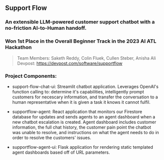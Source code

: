 ## Support Flow

### An extensible LLM-powered customer support chatbot with a no-friction AI-to-Human handoff.
### Won 1st Place in the Overall Beginner Track in the 2023 AI ATL Hackathon

> Team Members: Saketh Reddy, Colin Fluek, Cullen Steber, Anisha Ali
> Devpost: https://devpost.com/software/supportflow

### Project Components:

- support-flow-chat-ui: Streamlit chatbot application. Leverages OpenAI's function calling to: determine it's capabilities, intelligently prompt customers for necescary information, and transfer the conversation to a human representative when it is given a task it knows it cannot fulfil.

- supportflow-agent: React application that monitors our Firestore database for updates and sends agents to an agent dashboard when a new chatbot escalation is created. Agent dashboard includes customer information, the full chat history, the customer pain point the chatbot was unable to resolve, and instructions on what the agent needs to do in order to resolve the customers' issues.

- supportflow-agent-ui: Flask application for rendering static templated agent dashboards based off of URL parameters. 
